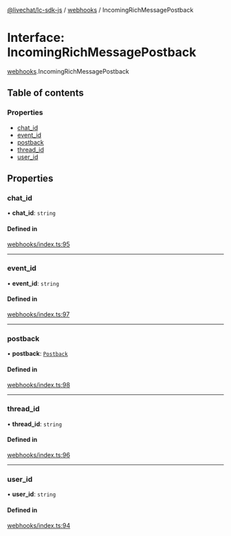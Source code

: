 [@livechat/lc-sdk-js](../README.md) / [webhooks](../modules/webhooks.md) / IncomingRichMessagePostback

# Interface: IncomingRichMessagePostback

[webhooks](../modules/webhooks.md).IncomingRichMessagePostback

## Table of contents

### Properties

- [chat\_id](webhooks.IncomingRichMessagePostback.md#chat_id)
- [event\_id](webhooks.IncomingRichMessagePostback.md#event_id)
- [postback](webhooks.IncomingRichMessagePostback.md#postback)
- [thread\_id](webhooks.IncomingRichMessagePostback.md#thread_id)
- [user\_id](webhooks.IncomingRichMessagePostback.md#user_id)

## Properties

### chat\_id

• **chat\_id**: `string`

#### Defined in

[webhooks/index.ts:95](https://github.com/livechat/lc-sdk-js/blob/a63b0a6/src/webhooks/index.ts#L95)

___

### event\_id

• **event\_id**: `string`

#### Defined in

[webhooks/index.ts:97](https://github.com/livechat/lc-sdk-js/blob/a63b0a6/src/webhooks/index.ts#L97)

___

### postback

• **postback**: [`Postback`](webhooks_structures_events.Postback.md)

#### Defined in

[webhooks/index.ts:98](https://github.com/livechat/lc-sdk-js/blob/a63b0a6/src/webhooks/index.ts#L98)

___

### thread\_id

• **thread\_id**: `string`

#### Defined in

[webhooks/index.ts:96](https://github.com/livechat/lc-sdk-js/blob/a63b0a6/src/webhooks/index.ts#L96)

___

### user\_id

• **user\_id**: `string`

#### Defined in

[webhooks/index.ts:94](https://github.com/livechat/lc-sdk-js/blob/a63b0a6/src/webhooks/index.ts#L94)
